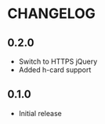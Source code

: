 CHANGELOG
=========

0.2.0
-----
* Switch to HTTPS jQuery
* Added h-card support

0.1.0
-----
* Initial release
